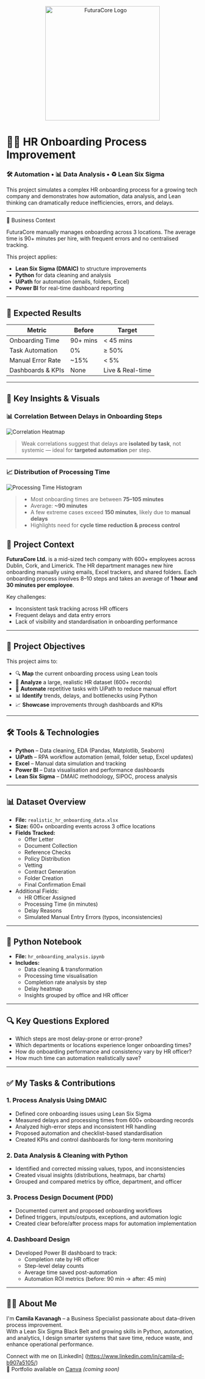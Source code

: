<p align="center">
  <img src="futuracore_logo.png" alt="FuturaCore Logo" width="300"/>
</p>

# 🧑‍💼 HR Onboarding Process Improvement  
### 🛠 Automation • 📊 Data Analysis • ♻️ Lean Six Sigma

This project simulates a complex HR onboarding process for a growing tech company and demonstrates how automation, data analysis, and Lean thinking can dramatically reduce inefficiencies, errors, and delays.

---
🏢 Business Context

FuturaCore manually manages onboarding across 3 locations. The average time is 90+ minutes per hire, with frequent errors and no centralised tracking.

This project applies:
- **Lean Six Sigma (DMAIC)** to structure improvements  
- **Python** for data cleaning and analysis  
- **UiPath** for automation (emails, folders, Excel)  
- **Power BI** for real-time dashboard reporting

---

## 🎯 Expected Results

| Metric               | Before       | Target       |
|----------------------|--------------|--------------|
| Onboarding Time      | 90+ mins     | < 45 mins    |
| Task Automation      | 0%           | ≥ 50%        |
| Manual Error Rate    | ~15%         | < 5%         |
| Dashboards & KPIs    | None         | Live & Real-time |

---

## 🧠 Key Insights & Visuals

### 📊 Correlation Between Delays in Onboarding Steps  
![Correlation Heatmap](./Correlation%20Between%20Delays%20in%20Onboarding%20Steps.png)  

> Weak correlations suggest that delays are **isolated by task**, not systemic — ideal for **targeted automation** per step.

---

### 📈 Distribution of Processing Time  
![Processing Time Histogram](./Distribution%20of%20Processing%20Time.png)  

> - Most onboarding times are between **75–105 minutes**  
> - Average: **~90 minutes**  
> - A few extreme cases exceed **150 minutes**, likely due to **manual delays**  
> - Highlights need for **cycle time reduction & process control**


## 🏢 Project Context

**FuturaCore Ltd.** is a mid-sized tech company with 600+ employees across Dublin, Cork, and Limerick. The HR department manages new hire onboarding manually using emails, Excel trackers, and shared folders. Each onboarding process involves 8–10 steps and takes an average of **1 hour and 30 minutes per employee**.

Key challenges:
- Inconsistent task tracking across HR officers  
- Frequent delays and data entry errors  
- Lack of visibility and standardisation in onboarding performance

---

## 🎯 Project Objectives

This project aims to:
- 🔍 **Map** the current onboarding process using Lean tools  
- 🧠 **Analyze** a large, realistic HR dataset (600+ records)  
- 🤖 **Automate** repetitive tasks with UiPath to reduce manual effort  
- 📊 **Identify** trends, delays, and bottlenecks using Python  
- 📈 **Showcase** improvements through dashboards and KPIs  

---

## 🛠 Tools & Technologies

- **Python** – Data cleaning, EDA (Pandas, Matplotlib, Seaborn)  
- **UiPath** – RPA workflow automation (email, folder setup, Excel updates)  
- **Excel** – Manual data simulation and tracking  
- **Power BI** – Data visualisation and performance dashboards  
- **Lean Six Sigma** – DMAIC methodology, SIPOC, process analysis  

---

## 📊 Dataset Overview

- **File:** `realistic_hr_onboarding_data.xlsx`  
- **Size:** 600+ onboarding events across 3 office locations  
- **Fields Tracked:**
  - Offer Letter  
  - Document Collection  
  - Reference Checks  
  - Policy Distribution  
  - Vetting  
  - Contract Generation  
  - Folder Creation  
  - Final Confirmation Email  
- Additional Fields:
  - HR Officer Assigned  
  - Processing Time (in minutes)  
  - Delay Reasons  
  - Simulated Manual Entry Errors (typos, inconsistencies)

---

## 🧪 Python Notebook

- **File:** `hr_onboarding_analysis.ipynb`  
- **Includes:**
  - Data cleaning & transformation  
  - Processing time visualisation  
  - Completion rate analysis by step  
  - Delay heatmap  
  - Insights grouped by office and HR officer  

---

## 🔍 Key Questions Explored

- Which steps are most delay-prone or error-prone?  
- Which departments or locations experience longer onboarding times?  
- How do onboarding performance and consistency vary by HR officer?  
- How much time can automation realistically save?

---

## ✅ My Tasks & Contributions

### 1. Process Analysis Using DMAIC  
- Defined core onboarding issues using Lean Six Sigma  
- Measured delays and processing times from 600+ onboarding records  
- Analyzed high-error steps and inconsistent HR handling  
- Proposed automation and checklist-based standardisation  
- Created KPIs and control dashboards for long-term monitoring  

### 2. Data Analysis & Cleaning with Python  
- Identified and corrected missing values, typos, and inconsistencies  
- Created visual insights (distributions, heatmaps, bar charts)  
- Grouped and compared metrics by office, department, and officer  

### 3. Process Design Document (PDD)  
- Documented current and proposed onboarding workflows  
- Defined triggers, inputs/outputs, exceptions, and automation logic  
- Created clear before/after process maps for automation implementation  

### 4. Dashboard Design  
- Developed Power BI dashboard to track:
  - Completion rate by HR officer  
  - Step-level delay counts  
  - Average time saved post-automation  
  - Automation ROI metrics (before: 90 min → after: 45 min)

---

## 🙋‍♀️ About Me

I'm **Camila Kavanagh** – a Business Specialist passionate about data-driven process improvement.  
With a Lean Six Sigma Black Belt and growing skills in Python, automation, and analytics, I design smarter systems that save time, reduce waste, and enhance operational performance.

Connect with me on [LinkedIn] (https://www.linkedin.com/in/camila-d-b907a5105/)  
💼 Portfolio available on [Canva](#) *(coming soon)*  

